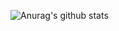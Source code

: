 ![Anurag's github stats](https://github-readme-stats.vercel.app/api?username=slllava&show_icons=true&theme=dracula)
